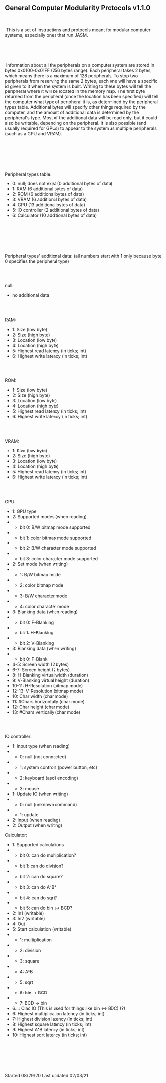 ## General Computer Modularity Protocols v1.1.0

<br />

​	This is a set of instructions and protocols meant for modular computer systems, especially ones that run JASM.

<br />
<br />
<br />

​	Information about all the peripherals on a computer system are stored in bytes 0x0100-0x01FF (256 bytes range). Each peripheral takes 2 bytes, which means there is a maximum of 128 peripherals. To stop two peripherals from reserving the same 2 bytes, each one will have a specific id given to it when the system is built. Writing to these bytes will tell the peripheral where it will be located in the memory map. The first byte returned from the peripheral (once the location has been specified) will tell the computer what type of peripheral it is, as determined by the peripheral types table. Additional bytes will specify other things required by the computer, and the amount of additional data is determined by the peripheral's type. Most of the additional data will be read only, but it could also be writable, depending on the peripheral. It is also possible (and usually required for GPUs) to appear to the system as multiple peripherals (such as a GPU and VRAM).

<br />
<br />
<br />
<br />
<br />

Peripheral types table:

- 0: null; does not exist (0 additional bytes of data)
- 1: RAM  (6 additional bytes of data)
- 2: ROM  (6 additional bytes of data)
- 3: VRAM  (6 additional bytes of data)
- 4: GPU  (13 additional bytes of data)
- 5: IO controller  (2 additional bytes of data)
- 6: Calculator  (10 additional bytes of data)

<br />
<br />
<br />
<br />
<br />

Peripheral types' additional data: (all numbers start with 1 only because byte 0 specifies the peripheral type)

<br />
<br />

null:

- no additional data

<br />
<br />

RAM:

- 1: Size (low byte)
- 2: Size (high byte)
- 3: Location (low byte)
- 4: Location (high byte)
- 5: Highest read latency (in ticks; int)
- 6: Highest write latency (in ticks; int)

<br />
<br />

ROM:

- 1: Size (low byte)
- 2: Size (high byte)
- 3: Location (low byte)
- 4: Location (high byte)
- 5: Highest read latency (in ticks; int)
- 6: Highest write latency (in ticks; int)

<br />
<br />

VRAM:

- 1: Size (low byte)
- 2: Size (high byte)
- 3: Location (low byte)
- 4: Location (high byte)
- 5: Highest read latency (in ticks; int)
- 6: Highest write latency (in ticks; int)

<br />
<br />

GPU:

- 1: GPU type
- 2: Supported modes (when reading)
- - bit 0: B/W bitmap mode supported
- - bit 1: color bitmap mode supported
- - bit 2: B/W character mode supported
- - bit 3: color character mode supported
- 2: Set mode (when writing)
- - 1: B/W bitmap mode
- - 2: color bitmap mode
- - 3: B/W character mode
- - 4: color character mode
- 3: Blanking data (when reading)
- - bit 0: F-Blanking
- - bit 1: H-Blanking
- - bit 2: V-Blanking
- 3: Blanking data (when writing)
- - bit 0: F-Blank
- 4-5: Screen width (2 bytes)
- 6-7: Screen height (2 bytes)
- 8: H-Blanking virtual width (duration)
- 9: V-Blanking virtual height (duration)
- 10-11: H-Resolution (bitmap mode)
- 12-13: V-Resolution (bitmap mode)
- 10: Char width (char mode)
- 11: #Chars horizontally (char mode)
- 12: Char height (char mode)
- 13: #Chars vertically (char mode)

<br />
<br />

IO controller:

- 1: Input type (when reading)
- - 0: null (not connected)
- - 1: system controls (power button, etc)
- - 2: keyboard (ascii encoding)
- - 3: mouse
- 1: Update IO (when writing)
- - 0: null (unknown command)
- - 1: update
- 2: Input (when reading)
- 2: Output (when writing)



Calculator:

- 1: Supported calculations
- - bit 0: can do multiplication?
- - bit 1: can do division?
- - bit 2: can do square?
- - bit 3: can do A^B?
- - bit 4: can do sqrt?
- - bit 5: can do bin <-> BCD?
- 2: In1 (writable)
- 3: In2 (writable)
- 4: Out
- 5: Start calculation (writable)
- - 1: multiplication
- - 2: division
- - 3: square
- - 4: A^B
- - 5: sqrt
- - 6: bin -> BCD
- - 7: BCD -> bin
- 6...: Clac IO (This is used for things like bin <-> BDC) (?)
- 6:  Highest multiplication latency (in ticks; int)
- 7:  Highest division latency (in ticks; int)
- 8:  Highest square latency (in ticks; int)
- 9:  Highest A^B latency (in ticks; int)
- 10: Highest sqrt latency (in ticks; int)

<br />
<br />
<br />
<br />
<br />

Started 08/29/20
Last updated 02/03/21
